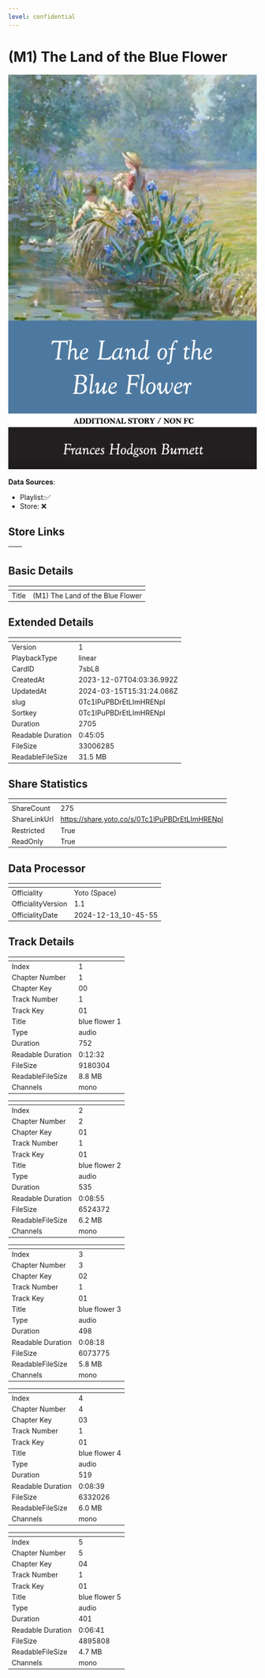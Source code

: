 ```yaml
---
level: confidential
---
```

# (M1) The Land of the Blue Flower

![card_[7sbL8].png](../../img/cards/card_[7sbL8].png)

**Data Sources**: 

- Playlist:✅
- Store: ❌


## Store Links

| <!-- --> | <!-- --> |
| - | - |


## Basic Details

| <!-- --> | <!-- --> |
| - | - |
| Title | (M1) The Land of the Blue Flower |


## Extended Details

| <!-- --> | <!-- --> |
| - | - |
| Version | 1 |
| PlaybackType | linear |
| CardID | 7sbL8 |
| CreatedAt | 2023-12-07T04:03:36.992Z |
| UpdatedAt | 2024-03-15T15:31:24.066Z |
| slug | 0Tc1lPuPBDrEtLImHRENpl |
| Sortkey | 0Tc1lPuPBDrEtLImHRENpl |
| Duration | 2705 |
| Readable Duration | 0:45:05 |
| FileSize | 33006285 |
| ReadableFileSize | 31.5 MB |


## Share Statistics

| <!-- --> | <!-- --> |
| - | - |
| ShareCount | 275 |
| ShareLinkUrl | https://share.yoto.co/s/0Tc1lPuPBDrEtLImHRENpl |
| Restricted | True |
| ReadOnly | True |


## Data Processor

| <!-- --> | <!-- --> |
| - | - |
| Officiality | Yoto (Space)
| OfficialityVersion | 1.1
| OfficialityDate | 2024-12-13_10-45-55


## Track Details

| <!-- --> | <!-- --> |
| - | - |
| Index | 1 |
| Chapter Number | 1 |
| Chapter Key | 00 |
| Track Number | 1 |
| Track Key | 01 |
| Title | blue flower 1 |
| Type | audio |
| Duration | 752 |
| Readable Duration | 0:12:32 |
| FileSize | 9180304 |
| ReadableFileSize | 8.8 MB |
| Channels | mono |

| <!-- --> | <!-- --> |
| - | - |
| Index | 2 |
| Chapter Number | 2 |
| Chapter Key | 01 |
| Track Number | 1 |
| Track Key | 01 |
| Title | blue flower 2 |
| Type | audio |
| Duration | 535 |
| Readable Duration | 0:08:55 |
| FileSize | 6524372 |
| ReadableFileSize | 6.2 MB |
| Channels | mono |

| <!-- --> | <!-- --> |
| - | - |
| Index | 3 |
| Chapter Number | 3 |
| Chapter Key | 02 |
| Track Number | 1 |
| Track Key | 01 |
| Title | blue flower 3 |
| Type | audio |
| Duration | 498 |
| Readable Duration | 0:08:18 |
| FileSize | 6073775 |
| ReadableFileSize | 5.8 MB |
| Channels | mono |

| <!-- --> | <!-- --> |
| - | - |
| Index | 4 |
| Chapter Number | 4 |
| Chapter Key | 03 |
| Track Number | 1 |
| Track Key | 01 |
| Title | blue flower 4 |
| Type | audio |
| Duration | 519 |
| Readable Duration | 0:08:39 |
| FileSize | 6332026 |
| ReadableFileSize | 6.0 MB |
| Channels | mono |

| <!-- --> | <!-- --> |
| - | - |
| Index | 5 |
| Chapter Number | 5 |
| Chapter Key | 04 |
| Track Number | 1 |
| Track Key | 01 |
| Title | blue flower 5 |
| Type | audio |
| Duration | 401 |
| Readable Duration | 0:06:41 |
| FileSize | 4895808 |
| ReadableFileSize | 4.7 MB |
| Channels | mono |

